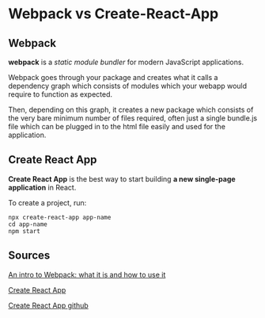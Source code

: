 # Webpack vs Create-React-App

## Webpack

**webpack** is a _static module bundler_ for modern JavaScript applications.

Webpack goes through your package and creates what it calls a dependency graph which consists of modules which your webapp would require to function as expected.

Then, depending on this graph, it creates a new package which consists of the very bare minimum number of files required, often just a single bundle.js file which can be plugged in to the html file easily and used for the application.

## Create React App

**Create React App** is the best way to start building **a new single-page application** in React.

To create a project, run:

```
npx create-react-app app-name
cd app-name
npm start
```


## Sources

[An intro to Webpack: what it is and how to use it](https://www.freecodecamp.org/news/an-intro-to-webpack-what-it-is-and-how-to-use-it-8304ecdc3c60/)

[Create React App](https://create-react-app.dev/)

[Create React App github](https://github.com/facebook/create-react-app#create-react-app--)
